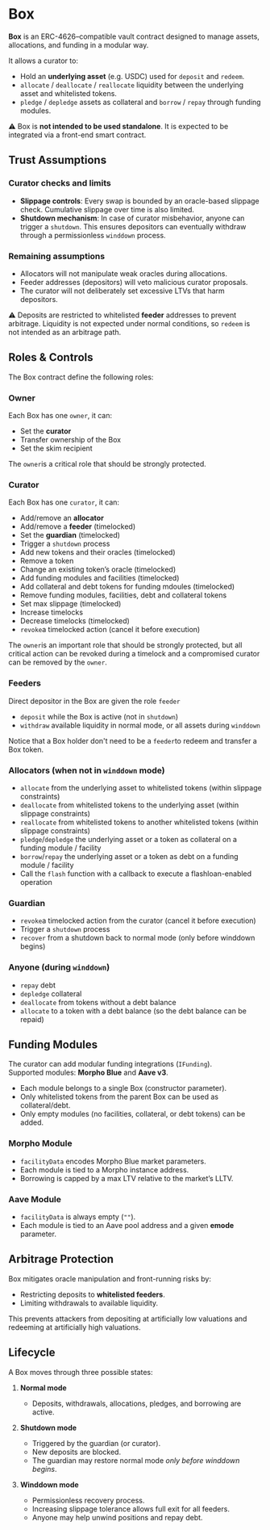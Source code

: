 # Box

**Box** is an ERC-4626–compatible vault contract designed to manage assets, allocations, and funding in a modular way.  

It allows a curator to:  
- Hold an **underlying asset** (e.g. USDC) used for `deposit` and `redeem`.  
- `allocate` / `deallocate` / `reallocate` liquidity between the underlying asset and whitelisted tokens.  
- `pledge` / `depledge` assets as collateral and `borrow` / `repay` through funding modules.  

⚠️ Box is **not intended to be used standalone**. It is expected to be integrated via a front-end smart contract.  


## Trust Assumptions

### Curator checks and limits
- **Slippage controls**: Every swap is bounded by an oracle-based slippage check. Cumulative slippage over time is also limited.  
- **Shutdown mechanism**: In case of curator misbehavior, anyone can trigger a `shutdown`. This ensures depositors can eventually withdraw through a permissionless `winddown` process.  

### Remaining assumptions
- Allocators will not manipulate weak oracles during allocations.  
- Feeder addresses (depositors) will veto malicious curator proposals.  
- The curator will not deliberately set excessive LTVs that harm depositors.  

⚠️ Deposits are restricted to whitelisted **feeder** addresses to prevent arbitrage. Liquidity is not expected under normal conditions, so `redeem` is not intended as an arbitrage path.  

## Roles & Controls

The Box contract define the following roles:

### Owner
Each Box has one `owner`, it can:
- Set the **curator**
- Transfer ownership of the Box
- Set the skim recipient

The `owner`is a critical role that should be strongly protected.

### Curator
Each Box has one `curator`, it can:  
- Add/remove an **allocator**  
- Add/remove a **feeder** (timelocked)
- Set the **guardian**  (timelocked) 
- Trigger a `shutdown` process
- Add new tokens and their oracles (timelocked)
- Remove a token
- Change an existing token’s oracle (timelocked)
- Add funding modules and facilities (timelocked)
- Add collateral and debt tokens for funding mdoules (timelocked)
- Remove funding modules, facilities, debt and collateral tokens
- Set max slippage (timelocked)
- Increase timelocks 
- Decrease timelocks (timelocked)
- `revoke`a timelocked action (cancel it before execution)  

The `owner`is an important role that should be strongly protected, but all critical action can be revoked during a timelock and a compromised curator can be removed by the `owner`.

### Feeders
Direct depositor in the Box are given the role `feeder`
- `deposit` while the Box is active (not in `shutdown`)  
- `withdraw` available liquidity in normal mode, or all assets during `winddown`  

Notice that a Box holder don't need to be a `feeder`to redeem and transfer a Box token.

### Allocators (when not in `winddown` mode)
- `allocate` from the underlying asset to whitelisted tokens (within slippage constraints)
- `deallocate` from whitelisted tokens to the underlying asset (within slippage constraints)
- `reallocate` from whitelisted tokens to another whitelisted tokens (within slippage constraints)
- `pledge`/`depledge` the underlying asset or a token as collateral on a funding module / facility
- `borrow`/`repay` the underlying asset or a token as debt on a funding module / facility
- Call the `flash` function with a callback to execute a flashloan-enabled operation

### Guardian
- `revoke`a timelocked action from the curator (cancel it before execution)  
- Trigger a `shutdown` process
- `recover` from a shutdown back to normal mode (only before winddown begins)  

### Anyone (during `winddown`)
- `repay` debt
- `depledge` collateral
- `deallocate` from tokens without a debt balance
- `allocate` to a token with a debt balance (so the debt balance can be repaid)

## Funding Modules

The curator can add modular funding integrations (`IFunding`).  
Supported modules: **Morpho Blue** and **Aave v3**.  

- Each module belongs to a single Box (constructor parameter).  
- Only whitelisted tokens from the parent Box can be used as collateral/debt.  
- Only empty modules (no facilities, collateral, or debt tokens) can be added.  

### Morpho Module
- `facilityData` encodes Morpho Blue market parameters.  
- Each module is tied to a Morpho instance address.  
- Borrowing is capped by a max LTV relative to the market’s LLTV.  

### Aave Module
- `facilityData` is always empty (`""`).  
- Each module is tied to an Aave pool address and a given **emode** parameter.  

## Arbitrage Protection

Box mitigates oracle manipulation and front-running risks by:  
- Restricting deposits to **whitelisted feeders**.  
- Limiting withdrawals to available liquidity.  

This prevents attackers from depositing at artificially low valuations and redeeming at artificially high valuations.  

## Lifecycle

A Box moves through three possible states:  

1. **Normal mode**  
   - Deposits, withdrawals, allocations, pledges, and borrowing are active.  

2. **Shutdown mode**  
   - Triggered by the guardian (or curator).  
   - New deposits are blocked.  
   - The guardian may restore normal mode *only before winddown begins*.  

3. **Winddown mode**  
   - Permissionless recovery process.  
   - Increasing slippage tolerance allows full exit for all feeders.  
   - Anyone may help unwind positions and repay debt.  
